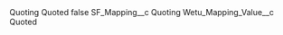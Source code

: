 <?xml version="1.0" encoding="UTF-8"?>
<CustomMetadata xmlns="http://soap.sforce.com/2006/04/metadata" xmlns:xsi="http://www.w3.org/2001/XMLSchema-instance" xmlns:xsd="http://www.w3.org/2001/XMLSchema">
    <label>Quoting Quoted</label>
    <protected>false</protected>
    <values>
        <field>SF_Mapping__c</field>
        <value xsi:type="xsd:string">Quoting</value>
    </values>
    <values>
        <field>Wetu_Mapping_Value__c</field>
        <value xsi:type="xsd:string">Quoted</value>
    </values>
</CustomMetadata>
